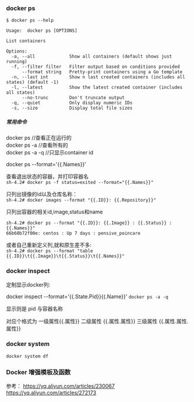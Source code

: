 ###  docker ps 

`$ docker ps --help`

```
Usage:	docker ps [OPTIONS]

List containers

Options:
  -a, --all             Show all containers (default shows just running)
  -f, --filter filter   Filter output based on conditions provided
      --format string   Pretty-print containers using a Go template
  -n, --last int        Show n last created containers (includes all states) (default -1)
  -l, --latest          Show the latest created container (includes all states)
      --no-trunc        Don't truncate output
  -q, --quiet           Only display numeric IDs
  -s, --size            Display total file sizes
 ```
 
  #####  常用命令
  docker ps                 //查看正在运行的  
  docker ps -a             //查看所有的  
  docker ps -a -q         //只显示container id   
  
  docker ps --format='{{.Names}}'
  
查看退出状态的容器，并打印容器名  
`sh-4.2# docker ps -f status=exited --format="{{.Names}}"`

只列出镜像的id以及仓库名称：  
`sh-4.2# docker images --format "{{.ID}}: {{.Repository}}"`


只列出容器的相关id,image,status和name      
```
sh-4.2# docker ps --format "{{.ID}}: {{.Image}} : {{.Status}} : {{.Names}}"
66b60b72f00e: centos : Up 7 days : pensive_poincare
```
或者自己重新定义列,就和原生差不多:    
`sh-4.2# docker ps --format "table {{.ID}}\t{{.Image}}\t{{.Status}}\t{{.Names}}"`

### docker inspect 

定制显示docker列:

docker inspect --format='{{.State.Pid}}{{.Name}}' `docker ps -a -q`

显示则是 pid 与容器名称

对应个格式为 一级属性{{.属性}} 二级属性 {{.属性.属性}} 三级属性 {{.属性.属性.属性}}


### docker system

 `docker system df`

###  Docker 增强模板及函数

参考：
https://yq.aliyun.com/articles/230067
https://yq.aliyun.com/articles/272173
